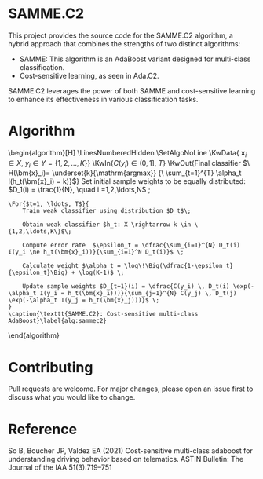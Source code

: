 # SAMME.C2
This project provides the source code for the SAMME.C2 algorithm, a hybrid approach that combines the strengths of two distinct algorithms:
- SAMME: This algorithm is an AdaBoost variant designed for multi-class classification.
- Cost-sensitive learning, as seen in Ada.C2.
  
SAMME.C2 leverages the power of both SAMME and cost-sensitive learning to enhance its effectiveness in various classification tasks.

# Algorithm

\begin{algorithm}[H]
\LinesNumberedHidden
\SetAlgoNoLine
	\KwData{$\ \bm{x}_i \in X$, $y_i \in Y = \{1,2,\ldots,K\}$}
	\KwIn{$C(y_i) \in (0,1]$, $T$}
	\KwOut{Final classifier $\ H(\bm{x}_i)= \underset{k}{\mathrm{argmax}} {\  \sum_{t=1}^{T} \alpha_t I(h_t(\bm{x}_i) = k)}$}
	Set initial sample weights to be equally distributed:  $D_1(i) = \frac{1}{N}, \quad i =1,2,\ldots,N$ \;
	
	\For{$t=1, \ldots, T$}{
		Train weak classifier using distribution $D_t$\;
		
		Obtain weak classifier $h_t: X \rightarrow k \in \{1,2,\ldots,K\}$\; 
		
		Compute error rate  $\epsilon_t = \dfrac{\sum_{i=1}^{N} D_t(i) I(y_i \ne h_t(\bm{x}_i))}{\sum_{i=1}^N D_t(i)}$ \;
		
		Calculate weight $\alpha_t = \log\!\Big(\dfrac{1-\epsilon_t}{\epsilon_t}\Big) + \log(K-1)$ \;
		
		Update sample weights $D_{t+1}(i) = \dfrac{C(y_i) \, D_t(i) \exp(-\alpha_t I(y_i = h_t(\bm{x}_i)))}{\sum_{j=1}^{N} C(y_j) \, D_t(j) \exp(-\alpha_t I(y_j = h_t(\bm{x}_j)))}$ \;
	}
	\caption{\texttt{SAMME.C2}: Cost-sensitive multi-class AdaBoost}\label{alg:sammec2}
\end{algorithm}

# Contributing 
Pull requests are welcome. For major changes, please open an issue first to discuss what you would like to change.

# Reference
So B, Boucher JP, Valdez EA (2021) Cost-sensitive multi-class adaboost for understanding driving behavior based on telematics. ASTIN Bulletin: The Journal of the IAA 51(3):719–751
